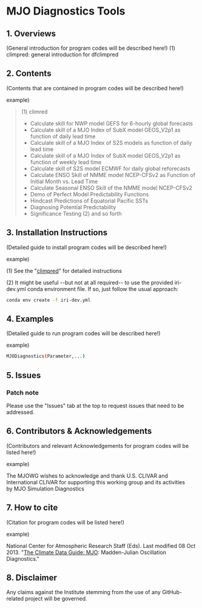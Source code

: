 # MJO Diagnostics Tools

## 1. Overviews
(General introduction for program codes will be described here!)
(1) climpred: general introduction for dfclimpred

## 2. Contents
(Contents that are contained in program codes will be described here!)

example)
> (1) climred </br>
>  - Calculate skill for NWP model GEFS for 6-hourly global forecasts
>  - Calculate skill of a MJO Index of SubX model GEOS_V2p1 as function of daily lead time
>  - Calculate skill of a MJO Index of S2S models as function of daily lead time
>  - Calculate skill of a MJO Index of SubX model GEOS_V2p1 as function of weekly lead time
>  - Calculate skill of S2S model ECMWF for daily global reforecasts
>  - Calculate ENSO Skill of NMME model NCEP-CFSv2 as Function of Initial Month vs. Lead Time
>  - Calculate Seasonal ENSO Skill of the NMME model NCEP-CFSv2
>  - Demo of Perfect Model Predictability Functions
>  - Hindcast Predictions of Equatorial Pacific SSTs
>  - Diagnosing Potential Predictability
>  - Significance Testing
> (2) and so forth

## 3. Installation Instructions
(Detailed guide to install program codes will be described here!)

example)

(1) See the "[climpred]" for detailed instructions

(2) It might be useful --but not at all required-- to use the provided iri-dev.yml conda environment file. If so, just follow the usual approach:
```sh
conda env create -f iri-dev.yml
```

## 4. Examples
(Detailed guide to run program codes will be described here!)

example)

```sh
MJODiagnostics(Parameter,...)
```

## 5. Issues
### Patch note
Please use the "Issues" tab at the top to request issues that need to be addressed.


## 6. Contributors & Acknowledgements
(Contributors and relevant Acknowledgements for program codes will be listed here!)

example)

The MJOWG wishes to acknowledge and thank U.S. CLIVAR and International CLIVAR for supporting this working group and its activities </br>
by MJO Simulation Diagnostics

## 7. How to cite
(Citation for program codes will be listed here!)

example)

National Center for Atmospheric Research Staff (Eds). Last modified 08 Oct 2013. "[The Climate Data Guide: MJO]: Madden-Julian Oscillation Diagnostics." 

## 8. Disclaimer
Any claims against the Institute stemming from the use of any GitHub-related project will be governed.


  [climpred]: https://climpred.readthedocs.io/en/stable/examples.html#subseasonal
  [Manual]: https://climatedataguide.ucar.edu/climate-data/mjo-madden-julian-oscillation-diagnostics
  [The Climate Data Guide: MJO]: https://climatedataguide.ucar.edu/climate-data/mjo-madden-julian-oscillation-diagnostics
